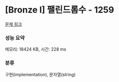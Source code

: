 # [Bronze I] 팰린드롬수 - 1259 

[문제 링크](https://www.acmicpc.net/problem/1259) 

### 성능 요약

메모리: 18424 KB, 시간: 228 ms

### 분류

구현(implementation), 문자열(string)

